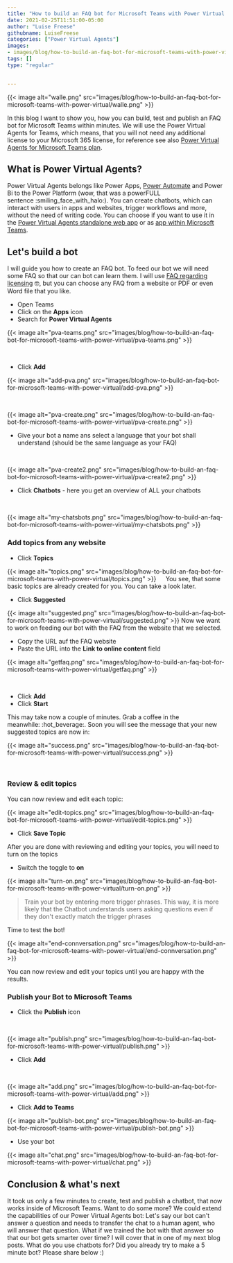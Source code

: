 ```yaml
---
title: "How to build an FAQ bot for Microsoft Teams with Power Virtual Agents"
date: 2021-02-25T11:51:00-05:00
author: "Luise Freese"
githubname: LuiseFreese
categories: ["Power Virtual Agents"]
images:
- images/blog/how-to-build-an-faq-bot-for-microsoft-teams-with-power-virtual/walle.png
tags: []
type: "regular"


---
```


{{< image alt="walle.png" src="images/blog/how-to-build-an-faq-bot-for-microsoft-teams-with-power-virtual/walle.png" >}}

In this blog I want to show you, how you can build, test and publish an
FAQ bot for Microsoft Teams within minutes. We will use the Power
Virtual Agents for Teams, which means, that you will not need any
additional license to your Microsoft 365 license, for reference see
also [Power Virtual Agents for Microsoft Teams
plan](https://docs.microsoft.com/power-virtual-agents/requirements-licensing-subscriptions#power-virtual-agents-for-microsoft-teams-plan).

## What is Power Virtual Agents? 

Power Virtual Agents belongs like Power Apps, [Power
Automate](https://flow.microsoft.com/) and Power Bi to the Power
Platform (wow, that was a powerFULL sentence :smiling_face_with_halo:).
You can create chatbots, which can interact with users in apps and
websites, trigger workflows and more, without the need of writing code.
You can choose if you want to use it in the [Power Virtual Agents
standalone web app](https://powerva.microsoft.com/) or as [app within
Microsoft Teams](https://aka.ms/PVAForTeams).

## Let's build a bot 

I will guide you how to create an FAQ bot. To feed our bot we will need
some FAQ so that our can bot can learn them. I will use [FAQ regarding
licensing](https://docs.microsoft.com/power-platform/admin/powerapps-flow-licensing-faq) :nerd_face:,
but you can choose any FAQ from a website or PDF or even Word file that
you like.

-   Open Teams
-   Click on the **Apps** icon
-   Search for **Power Virtual Agents**



{{< image alt="pva-teams.png" src="images/blog/how-to-build-an-faq-bot-for-microsoft-teams-with-power-virtual/pva-teams.png" >}}

 
-   Click **Add**




{{< image alt="add-pva.png" src="images/blog/how-to-build-an-faq-bot-for-microsoft-teams-with-power-virtual/add-pva.png" >}}
 


 

{{< image alt="pva-create.png" src="images/blog/how-to-build-an-faq-bot-for-microsoft-teams-with-power-virtual/pva-create.png" >}}

-   Give your bot a name ans select a language that your bot shall
    understand (should be the same language as your FAQ)


 

{{< image alt="pva-create2.png" src="images/blog/how-to-build-an-faq-bot-for-microsoft-teams-with-power-virtual/pva-create2.png" >}}

-   Click **Chatbots** - here you get an overview of ALL your chatbots

 

{{< image alt="my-chatsbots.png" src="images/blog/how-to-build-an-faq-bot-for-microsoft-teams-with-power-virtual/my-chatsbots.png" >}}

### Add topics from any website 

-   Click **Topics**


{{< image alt="topics.png" src="images/blog/how-to-build-an-faq-bot-for-microsoft-teams-with-power-virtual/topics.png" >}}
 
You see, that some basic topics are already created for you. You can
take a look later.

-   Click **Suggested**


{{< image alt="suggested.png" src="images/blog/how-to-build-an-faq-bot-for-microsoft-teams-with-power-virtual/suggested.png" >}}
Now we want to work on feeding our bot with the FAQ from the website
that we selected.

-   Copy the URL auf the FAQ website
-   Paste the URL into the **Link to online content** field



{{< image alt="getfaq.png" src="images/blog/how-to-build-an-faq-bot-for-microsoft-teams-with-power-virtual/getfaq.png" >}}

  

-   Click **Add**
-   Click **Start**

This may take now a couple of minutes. Grab a coffee in the
meanwhile: :hot_beverage:. Soon you will see the message that your new
suggested topics are now in:



{{< image alt="success.png" src="images/blog/how-to-build-an-faq-bot-for-microsoft-teams-with-power-virtual/success.png" >}}

 
 

### Review & edit topics 

You can now review and edit each topic:

{{< image alt="edit-topics.png" src="images/blog/how-to-build-an-faq-bot-for-microsoft-teams-with-power-virtual/edit-topics.png" >}}

-   Click **Save Topic**

After you are done with reviewing and editing your topics, you will need
to turn on the topics

-   Switch the toggle to **on**



{{< image alt="turn-on.png" src="images/blog/how-to-build-an-faq-bot-for-microsoft-teams-with-power-virtual/turn-on.png" >}}

> Train your bot by entering more trigger phrases. This way, it is more
> likely that the Chatbot understands users asking questions even if
> they don't exactly match the trigger phrases
> 

Time to test the bot!



{{< image alt="end-connversation.png" src="images/blog/how-to-build-an-faq-bot-for-microsoft-teams-with-power-virtual/end-connversation.png" >}}

You can now review and edit your topics until you are happy with the
results.

### Publish your Bot to Microsoft Teams 

-   Click the **Publish** icon


 

{{< image alt="publish.png" src="images/blog/how-to-build-an-faq-bot-for-microsoft-teams-with-power-virtual/publish.png" >}}

-   Click **Add**

 

{{< image alt="add.png" src="images/blog/how-to-build-an-faq-bot-for-microsoft-teams-with-power-virtual/add.png" >}}

-   Click **Add to Teams**



{{< image alt="publish-bot.png" src="images/blog/how-to-build-an-faq-bot-for-microsoft-teams-with-power-virtual/publish-bot.png" >}}


-   Use your bot


{{< image alt="chat.png" src="images/blog/how-to-build-an-faq-bot-for-microsoft-teams-with-power-virtual/chat.png" >}}

## Conclusion & what's next

It took us only a few minutes to create, test and publish a chatbot,
that now works inside of Microsoft Teams. Want to do some more? We could
extend the capabilities of our Power Virtual Agents bot: Let's say our
bot can't answer a question and needs to transfer the chat to a human
agent, who will answer that question. What if we trained the bot with
that answer so that our bot gets smarter over time? I will cover that in
one of my next blog posts. What do you use chatbots for? Did you already
try to make a 5 minute bot? Please share below :)

